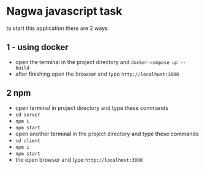 # Nagwa javascript task

to start this application there are 2 ways

## 1 - using docker

- open the terminal in the project directory and `docker-compose up --build`
- after finishing open the browser and type `http://localhost:3000`

## 2 npm

- open terminal in project directory and type these commands
- `cd server`
- `npm i`
- `npm start`
- open another terminal in the project directory and type these commands
- `cd client`
- `npm i`
- `npm start`
- the open browser and type `http://localhost:3000`
